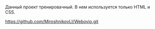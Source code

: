 Данный проект тренировачный. В нем используется только HTML и CSS.


https://github.com/MiroshnikovLI/Webovio.git

